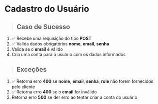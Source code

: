 # Cadastro do Usuário

> ## Caso de Sucesso
1. ✅ Recebe uma requisição do tipo **POST**
2. ✅ Valida dados obrigatórios **nome**, **email**, **senha**
3. Valida se o **email** é válido
4. Cria uma conta para o usuário com os dados informados

> ## Exceções
1. ✅ Retorna erro **400** se **nome**, **email**, **senha**, **role** não forem fornecidos pelo cliente
2. ✅ Retorna erro **400** se o **email** for inválido
3. Retorna erro **500** se der erro ao tentar criar a conta do usuário